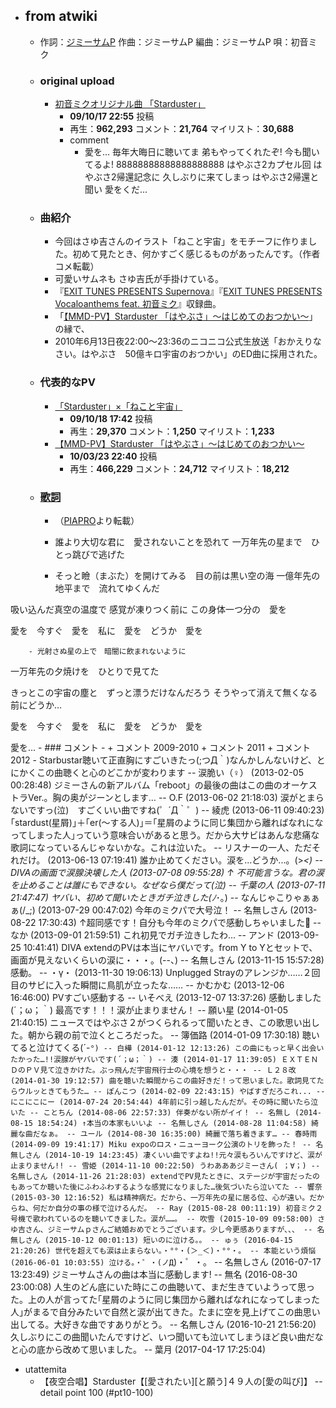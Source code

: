 - ## from atwiki
    - 作詞：[ジミーサムP](https://w.atwiki.jp/hmiku/pages/2451.html)
作曲：ジミーサムP
編曲：ジミーサムP
唄：初音ミク
    - ### original upload
        - [初音ミクオリジナル曲 「Starduster」](https://www.nicovideo.jp/watch/sm8541371)
            - **09/10/17 22:55** 投稿
            - 再生：**962,293** コメント：**21,764** マイリスト：**30,688**
            - comment
                - 愛を… 毎年大晦日に聴いてま 弟もやってくれたぞ! 今も聞いてるよ! 88888888888888888888 はやぶさ2カプセル回 はやぶさ2帰還記念に 久しぶりに来てしまっ はやぶさ2帰還と聞い 愛をくだ...
    - ### 曲紹介
        - 今回はさゆ吉さんのイラスト「ねこと宇宙」をモチーフに作りました。初めて見たとき、何かすごく感じるものがあったんです。（作者コメ転載）
        - 可愛いサムネも さゆ吉氏が手掛けている。
        - 『[EXIT TUNES PRESENTS Supernova](https://w.atwiki.jp/hmiku/pages/7067.html)』『[EXIT TUNES PRESENTS Vocaloanthems feat. 初音ミク](https://w.atwiki.jp/hmiku/pages/10517.html)』収録曲。
        - 「[【MMD-PV】Starduster 「はやぶさ」～はじめてのおつかい～](http://www.nicovideo.jp/watch/sm10135327)」の縁で、
        - 2010年6月13日夜22:00～23:36のニコニコ公式生放送「おかえりなさい。はやぶさ　50億キロ宇宙のおつかい」のED曲に採用された。
    - ### 代表的なPV
        - [「Starduster」×「ねこと宇宙」](https://www.nicovideo.jp/watch/sm8549524)
            - **09/10/18 17:42** 投稿
            - 再生：**29,370** コメント：**1,250** マイリスト：**1,233**
        - [【MMD-PV】Starduster 「はやぶさ」～はじめてのおつかい～](https://www.nicovideo.jp/watch/sm10135327)
            - **10/03/23 22:40** 投稿
            - 再生：**466,229** コメント：**24,712** マイリスト：**18,212**
    - ### [歌詞](https://w.atwiki.jp/hmiku/pages/6918.html)
        - （[PIAPRO](http://piapro.jp/content/v0owhflt56is0ujr)より転載）
        - 誰より大切な君に　愛されないことを恐れて
一万年先の星まで　ひとっ跳びで逃げた


        - そっと瞼（まぶた）を開けてみる　目の前は黒い空の海
一億年先の地平まで　流れてゆくんだ

吸い込んだ真空の温度で
感覚が凍りつく前に
この身体一つ分の　愛を

愛を　今すぐ　愛を　私に　愛を　どうか　愛を


        - 光射さぬ星の上で　暗闇に飲まれないように
一万年先の夕焼けを　ひとりで見てた

きっとこの宇宙の塵と　ずっと漂うだけなんだろう
そうやって消えて無くなる前にどうか…

愛を　今すぐ　愛を　私に　愛を　どうか　愛を

愛を…
    - ### コメント
        - + コメント 2009-2010
+
コメント 2011
+
コメント 2012
        - Starbustar聴いて正直胸にすごいきたっ(;つД｀)なんかしんないけど、とにかくこの曲聴くと心のどこかが変わります -- 涙脆い（♀） (2013-02-05 00:28:48)
ジミーさんの新アルバム「reboot」の最後の曲はこの曲のオーケストラVer.。胸の奥がジーンとします… -- O.F (2013-06-02 21:18:03)
涙がとまらないですっ(泣)　すごくいい曲ですね(゜´Д｀゜) -- 綾虎 (2013-06-11 09:40:23)
｢stardust(星屑)｣＋｢er(～する人)｣＝｢星屑のように同じ集団から離ればなれになってしまった人｣っていう意味合いがあると思う。だから大サビはあんな悲痛な歌詞になっているんじゃないかな。これは泣いた。 -- リスナーの一人、ただそれだけ。 (2013-06-13 07:19:41)
誰か止めてください。涙を...どうか...。(>_<) -- DIVAの画面で涙腺決壊した人 (2013-07-08 09:55:28)
↑ 不可能言うな。君の涙を止めることは誰にもできない。なぜなら僕だって(泣) -- 千葉の人 (2013-07-11 21:47:47)
ヤバい、初めて聞いたときガチ泣きした(ﾉ_･｡) -- なんじゃこりゃぁぁぁ(/_;) (2013-07-29 00:47:02)
今年のミクパで大号泣！ -- 名無しさん (2013-08-22 17:30:43)
↑超同感です！自分も今年のミクパで感動しちゃいました -- なか (2013-09-01 21:59:51)
これ初見でガチ泣きしたわ… -- アンド (2013-09-25 10:41:41)
DIVA extendのPVは本当にヤバいです。from Y to Yとセットで、画面が見えないくらいの涙に・・・。(--、) -- 名無しさん (2013-11-15 15:57:28)
感動。 -- ・γ・ (2013-11-30 19:06:13)
Unplugged Strayのアレンジか……２回目のサビに入った瞬間に鳥肌が立ったな…… -- かむかむ (2013-12-06 16:46:00)
PVすごい感動する -- いそべえ (2013-12-07 13:37:26)
感動しました(´；ω；｀) 最高です！！！涙が止まりません！ -- 願い星 (2014-01-05 21:40:15)
ニュースではやぶさ２がつくられるって聞いたとき、この歌思い出した。朝から親の前で泣くところだった。 -- 簿価路 (2014-01-09 17:30:18)
聴いてると泣けてくる(´-`°) -- 白樺 (2014-01-12 12:13:26)
この曲にもっと早く出会いたかった…!!涙腺がヤバいです(´；ω；｀) -- 湊 (2014-01-17 11:39:05)
ＥＸＴＥＮＤのＰＶ見て泣きかけた。ぶっ飛んだ宇宙飛行士の心境を想うと・・・ -- Ｌ２８改 (2014-01-30 19:12:57)
曲を聴いた瞬間からこの曲好きだ！って思いました。歌詞見てたらウルッときてもうた… -- ぽんこつ (2014-02-09 22:43:15)
やばすぎだろこれ... -- にこにこにー (2014-07-24 20:54:44)
4年前に引っ越したんだが。その時に聞いたら泣いた -- ことちん (2014-08-06 22:57:33)
伴奏がない所がイイ！ -- 名無し (2014-08-15 18:54:24)
↑本当の本家もいいよ -- 名無しさん (2014-08-28 11:04:58)
綺麗な曲だなぁ。 -- ユール (2014-08-30 16:35:00)
綺麗で落ち着きます… -- 春時雨 (2014-09-09 19:41:17)
Miku expoのロス・ニューヨーク公演のトリを飾った！ -- 名無しさん (2014-10-19 14:23:45)
凄くいい曲ですよね!!元々涙もろいんですけど、涙が止まりません!! -- 雪姫 (2014-11-10 00:22:50)
うわあああジミーさん( ；∀；) -- 名無しさん (2014-11-26 21:28:03)
extendでPV見たときに、ステージが宇宙だったのもあってか聴いた後にふわふわするような感覚になりました…後気づいたら泣いてた -- 響奈 (2015-03-30 12:16:52)
私は精神病だ。だから、一万年先の星に居る位、心が遠い。だからね、何だか自分の事の様で泣けるんだ。 -- Ray (2015-08-28 00:11:19)
初音ミク２号機で歌われているのを聴いてきました。涙が……。 -- 吹雪 (2015-10-09 09:58:00)
さゆ吉さん、ジミーサムｐさんご結婚おめでとうございます。少し今更感ありますが、、、 -- 名無しさん (2015-10-12 00:01:13)
短いのに泣ける。。 -- ゅぅ (2016-04-15 21:20:26)
世代を超えても涙は止まらない。・°°・(＞_＜)・°°・。 -- 本能という煩悩 (2016-06-01 10:03:55)
泣ける。・゜・(ノД`)・゜・。 -- 名無しさん (2016-07-17 13:23:49)
ジミーサムさんの曲は本当に感動します! -- 無名 (2016-08-30 23:00:08)
人生のどん底にいた時にこの曲聴いて、まだ生きていようって思った。上の人が言ってた｢星屑のように同じ集団から離ればなれになってしまった人｣がまるで自分みたいで自然と涙が出てきた。たまに空を見上げてこの曲思い出してる。大好きな曲ですありがとう。 -- 名無しさん (2016-10-21 21:56:20)
久しぶりにこの曲聞いたんですけど、いつ聞いても泣いてしまうほど良い曲だなと心の底から改めて思いました。 -- 葉月 (2017-04-17 17:25:04)
- utattemita
    - 【夜空合唱】Starduster【[愛されたい][と願う]４９人の[愛の叫び]】 -- detail point 100 (#pt10-100)
